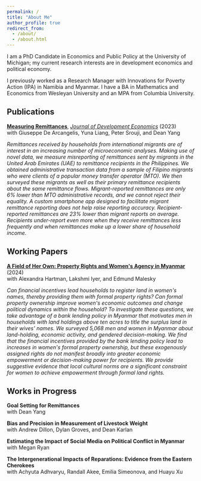 ```yaml
---
permalink: /
title: "About Me"
author_profile: true
redirect_from: 
  - /about/
  - /about.html
---
```


I am a PhD Candidate in Economics and Public Policy at the University of Michigan; my current research interests are in development economics and political economy.

I previously worked as a Research Manager with Innovations for Poverty Action (IPA) in Namibia and Myanmar. I have a BA in Mathematics and Economics from Wesleyan University and an MPA from Columbia University.

Publications
------

[**Measuring Remittances**](https://alexanderfertig.github.io/files/measuring_remittances.pdf), [*Journal of Development Economics*](https://doi.org/10.1016/j.jdeveco.2022.103004) (2023) \
with Giuseppe De Arcangelis, Yuna Liang, Peter Srouji, and Dean Yang

*Remittances received by households from international migrants are of interest in an increasing number of microeconomic analyses. Making use of novel data, we measure misreporting of remittances sent by migrants in the United Arab Emirates (UAE) to remittance recipients in the Philippines. We obtained administrative transaction data from a sample of Filipino migrants who were clients of a popular money transfer operator (MTO). We then surveyed these migrants as well as their primary remittance recipients about the same remittance flows. Migrant-reported remittances are only 6% lower than MTO administrative records, and we cannot reject their equality. A custom smartphone app designed to facilitate migrant remittance reporting does not help raise reporting accuracy. Recipient-reported remittances are 23% lower than migrant reports on average. Recipients under-report even more when they receive remittances less frequently and when remittances make up a lower share of household income.*


Working Papers
------

[**A Field of Her Own: Property Rights and Women's Agency in Myanmar**](https://alexanderfertig.github.io/files/field_of_her_own.pdf) (2024) \
with Alexandra Hartman, Lakshmi Iyer, and Edmund Malesky

*Can financial incentives lead households to register land in women's names, thereby providing them with formal property rights? Can formal property ownership improve women's economic outcomes and change political dynamics within the household? To investigate these questions, we take advantage of a bank lending policy in Myanmar that motivates men in households with land holdings above ten acres to title the surplus land in their wives' names. We surveyed 5,068 men and women in Myanmar about land-holding, economic activity, and gendered decision-making. We find that the financial incentives provided by the bank lending policy lead to increases in women's formal property ownership, but these exogenously assigned rights do not manifest broadly into greater economic empowerment or decision-making power for recipients. We provide suggestive evidence that local cultural norms are a significant constraint for women to achieve empowerment through formal land rights.*

Works in Progress
------

**Goal Setting for Remittances** \
with Dean Yang

**Bias and Precision in Measurement of Livestock Weight** \
with Andrew Dillon, Dylan Groves, and Dean Karlan

**Estimating the Impact of Social Media on Political Conflict in Myanmar** \
with Megan Ryan

**The Intergenerational Impacts of Reparations: Evidence from the Eastern Cherokees** \
with Achyuta Adhvaryu, Randall Akee, Emilia Simeonova, and Huayu Xu